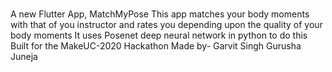 # 

A new Flutter App, MatchMyPose
This app matches your body moments with that of you instructor and rates you depending upon the quality of your body moments
It uses Posenet deep neural network in python to do this
Built for the MakeUC-2020 Hackathon
Made by-
Garvit Singh
Gurusha Juneja
